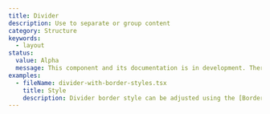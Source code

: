 ```yaml
---
title: Divider
description: Use to separate or group content
category: Structure
keywords:
  - layout
status:
  value: Alpha
  message: This component and its documentation is in development. There could be breaking changes made to it in a non-major release of Polaris. Please use with caution.
examples:
  - fileName: divider-with-border-styles.tsx
    title: Style
    description: Divider border style can be adjusted using the [Border tokens](https://polaris.shopify.com/tokens/border).
---
```

